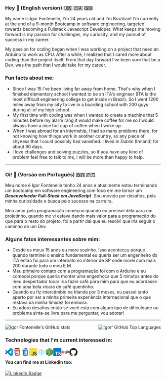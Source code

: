 ### Hey 👋 (English version) :us: 🇨🇦 🇬🇧

My name is Igor Fontenelle, I'm 24 years old and I'm Brazilian! I'm currently at the end of a 9-month Bootcamp in software engineering, targeted towards becoming a Fullstack Javascript Developer. What keeps me moving forward is my passion for challenges, my curiosity, and my pursuit of success in my career.

My passion for coding began when I was working on a project that need an Arduino to work as CPU. After a while, I realized that I cared more about coding than the project itself. From that day forward I’ve been sure that be a Dev. was the path that I would take for my career.

### Fun facts about me:
  - Since I was 15 I've been living far away from home. That's why when I finished elementary school I wanted to be an ITA's engineer (ITA is the most difficult engineering college to get inside in Brazil). So I went 1200 miles away from my city to live in a boarding school with 200 guys during all of my high school.
  - My first time with coding was when I wanted to create a machine that 5 minutes before my alarm rang it would make coffee for me so I would always have  a nice hot cup of coffee when I woke up.
  - When I was abroad for an internship, I had so many problems there, for not knowing how things work in another country, so any piece of shyness that I could possibly had vanished. I lived in Dublin (Ireland) for about 90 days.
  - I love challenges and solving puzzles, so if you have any kind of problem feel free to talk to me, I will be more than happy to help.

 ---------------------------------------------------------------------------------------------------------------------------------------------------------
### Oi! 👋 (Versão em Português) 🇧🇷 🇵🇹

Meu nome é Igor Fontenelle tenho 24 anos e atualmente estou terminando um bootcamp em software engineering com foco em me tornar um ***Desenvolvedor Full-Stack em JavaScript*** .Sou movido por desafios, pela minha curiosidade e busca pelo sucesso na carreira.

Meu amor pela programação começou quando eu precisei dela para um projetinho, quando me vi estava dando mais valor para a programação do que para o resto do projeto, foi a partir dai que eu resolvi que iria seguir o caminho de um Dev.


### Alguns fatos interessantes sobre mim: 
  - Desde os meus 15 anos eu moro sozinho. Isso aconteceu porque quando terminei o ensino fundamental eu queria ser um engenheiro do ITA então fui para um internato no interior de SP onde morei com mais 200 durante todo o meu E.M.
  - Meu primeiro contato com a programação foi com o Arduino e eu comecei porque queria montar uma engenhoca que 5 minutos antes do meu despertador tocar iria fazer café para mim para que eu acordasse com uma bela xícara de café quentinho.
  - Quando eu fiz intercâmbio na Irlanda por 3 meses, eu passei tanto aperto por ser a minha primeira experiência internacional que o que restava da minha timidez foi embora.
  - Eu adoro desafios então se você está com algum tipo de dificuldade ou problema sinta-se livre para me perguntar, vou adorar!
  
 ---------------------------------------------------------------------------------------------------------------------------------------------------------- 
  ![Igor Fontenelle's GitHub stats](https://github-readme-stats.vercel.app/api?username=IgorFontenell&count_private=true&border_radius=15px) 
<img align="right" alt="Igor' GitHub Top Languages" src="https://github-readme-stats.vercel.app/api/top-langs/?username=IgorFontenell" />

### Technologies that I'm current interessed in:

<img align="left" alt="Visual Studio Code" width="26px" src="https://raw.githubusercontent.com/github/explore/80688e429a7d4ef2fca1e82350fe8e3517d3494d/topics/visual-studio-code/visual-studio-code.png" />
<img align="left" alt="HTML5" width="26px" src="https://raw.githubusercontent.com/github/explore/80688e429a7d4ef2fca1e82350fe8e3517d3494d/topics/html/html.png" />
<img align="left" alt="CSS3" width="26px" src="https://raw.githubusercontent.com/github/explore/80688e429a7d4ef2fca1e82350fe8e3517d3494d/topics/css/css.png" />
<img align="left" alt="JavaScript" width="26px" src="https://raw.githubusercontent.com/github/explore/80688e429a7d4ef2fca1e82350fe8e3517d3494d/topics/javascript/javascript.png" />
<img align="left" alt="React" width="26px" src="https://raw.githubusercontent.com/github/explore/80688e429a7d4ef2fca1e82350fe8e3517d3494d/topics/react/react.png" />
<img align="left" alt="Node.js" width="26px" src="https://raw.githubusercontent.com/github/explore/80688e429a7d4ef2fca1e82350fe8e3517d3494d/topics/nodejs/nodejs.png" />
<img align="left" alt="TypeScript" width="26px" src="https://raw.githubusercontent.com/github/explore/80688e429a7d4ef2fca1e82350fe8e3517d3494d/topics/typescript/typescript.png" />
<img align="left" alt="Git" width="26px" src="https://raw.githubusercontent.com/github/explore/80688e429a7d4ef2fca1e82350fe8e3517d3494d/topics/git/git.png" />
<img align="left" alt="GitHub" width="26px" src="https://raw.githubusercontent.com/github/explore/78df643247d429f6cc873026c0622819ad797942/topics/github/github.png" />

<br>

#### You can find me at Linkedin too:

[![Linkedin Badge](https://img.shields.io/badge/-LinkedIn-blue?style=flat-square&logo=Linkedin&logoColor=white&link=https://www.linkedin.com/in/igor-fontenelle/)](https://www.linkedin.com/in/igor-fontenelle/)
